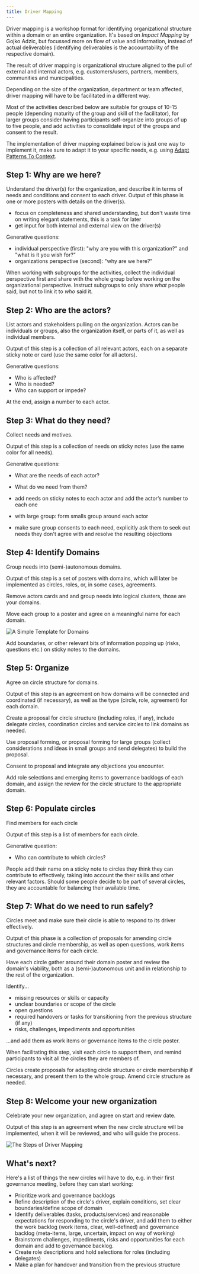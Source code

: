 ```yaml
---
title: Driver Mapping
---
```


Driver mapping is a workshop format for identifying organizational structure within a domain or  an entire organization. It's based on *Impact Mapping* by Gojko Adzic, but focussed more on flow of value and information, instead of actual deliverables (identifying deliverables is the accountability of the respective domain).

The result of driver mapping is organizational structure aligned to the pull of external and internal actors, e.g. customers/users, partners, members, communities and municipalities.

Depending on the size of the organization, department or team affected, driver mapping will have to be facilitated in a different way.

Most of the activities described below are suitable for groups of 10-15 people (depending maturity of the group and skill of the facilitator), for larger groups consider having participants self-organize into groups of up to five people, and add activities to consolidate input of the groups and consent to the result.

The implementation of driver mapping explained below is just one way to implement it, make sure to adapt it to your specific needs, e.g. using [Adapt Patterns To Context](adapt-patterns-to-context.html).

## Step 1: Why are we here?

Understand the driver(s) for the organization, and describe it in terms of needs and conditions and consent to each driver. Output of this phase is one or more posters with details on the driver(s).

* focus on completeness and shared understanding, but don't waste time on writing elegant statements, this is a task for later
* get input for both internal and external view on the driver(s)

Generative questions:

* individual perspective (first): "why are you with this organization?" and "what is it  you wish for?"
* organizations perspective (second): "why are we here?"

When working with subgroups for the activities, collect the individual perspective first and share with the whole group before working on the organizational perspective. Instruct subgroups to only share *what* people said, but not to link it to *who* said it.

## Step 2: Who are the actors?

List actors and stakeholders pulling on the organization. Actors can be individuals or groups, also the organization itself, or parts of it, as well as individual members.

Output of this step is a collection of all relevant actors, each on a separate sticky note or card (use the same color for all actors).

Generative questions:

* Who is affected?
* Who is needed?
* Who can support or impede?

At the end, assign a number to each actor.


## Step 3: What do they need?

Collect needs and motives.

Output of this step is a collection of needs on sticky notes (use the same color for all needs).

Generative questions:

* What are the needs of each actor?
* What do we need from them?

* add needs on sticky notes to each actor and add the actor’s number to each one
* with large group: form smalls group around each actor
* make sure group consents to each need, explicitly ask them to seek out needs they don't agree with and resolve the resulting objections

## Step 4: Identify Domains

Group needs into (semi-)autonomous domains.

Output of this step is a set of posters with domains, which will later be implemented as circles, roles, or, in some cases, agreements.

Remove actors cards and and group needs into logical clusters, those are your domains.

Move each group to a poster and agree on a meaningful name for each domain.

![A Simple Template for Domains ](img/tension-driver-domain/domain-template.png)

Add boundaries, or other relevant bits of information popping up (risks, questions etc.) on sticky notes to the domains.


## Step 5: Organize

Agree on circle structure for domains.

Output of this step is an agreement on how domains will be connected and coordinated (if necessary), as well as the type (circle, role, agreement) for each domain.

Create a proposal for circle structure (including roles, if any), include delegate circles, coordination circles and service circles to link domains as needed. 

Use proposal forming, or proposal forming for large groups (collect considerations and ideas in small groups and send delegates) to build the proposal.

Consent to proposal and integrate any objections you encounter. 

Add role selections and emerging items to governance backlogs of each domain, and assign the review for the circle structure to the appropriate domain.


## Step 6: Populate circles

Find members for each circle

Output of this step is a list of members for each circle.

Generative question:

* Who can contribute to which circles?

People add their name on a sticky note to circles they think they can contribute to effectively, taking into account the their skills and other relevant factors. Should some people decide to be part of several circles, they are accountable for balancing their available time. 


## Step 7: What do we need to run safely?

Circles meet and make sure their circle is able to respond to its driver effectively.

Output of this phase is a collection of proposals for amending circle structures and circle membership, as well as open questions, work items and governance items for each circle.

Have each circle gather around their domain poster and review the domain's viability, both as a (semi-)autonomous unit and in relationship to the rest of the organization.

Identify...

* missing resources or skills or capacity
* unclear boundaries or scope of the circle
* open questions
* required handovers or tasks for transitioning from the previous structure (if any)
* risks, challenges, impediments and opportunities

...and add them as work items or governance items to the circle poster.

When facilitating this step, visit each circle to support them, and remind participants to visit all the circles they are members of.

Circles create proposals for adapting circle structure or circle membership if necessary, and present them to the whole group. Amend circle structure as needed. 


## Step 8: Welcome your new organization

Celebrate your new organization, and agree on start and review date. 

Output of this step is an agreement when the new circle structure will be implemented, when it will be reviewed, and who will guide the process.

![The Steps of Driver Mapping](img/tension-driver-domain/driver-mapping.png)


## What's next? 

Here's a list of things the new circles will have to do, e.g. in their first governance meeting, before they can start working:

* Prioritize work and governance backlogs
* Refine description of the circle's driver, explain conditions, set clear boundaries/define scope of domain
* Identify deliverables (tasks, products/services) and reasonable expectations for responding to the circle's driver,  and add them to either the work backlog (work items, clear, well-defined) and governance backlog (meta-items, large, uncertain, impact on way of working)
* Brainstorm challenges, impediments, risks and opportunities for each domain and add to governance backlog.
* Create role descriptions and hold selections for roles (including delegates)
* Make a plan for handover and transition from the previous structure

